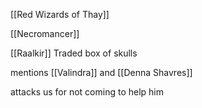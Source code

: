 [[Red Wizards of Thay]]


[[Necromancer]]

[[Raalkir]]
Traded box of skulls

mentions [[Valindra]] and [[Denna Shavres]]

attacks us for not coming to help him 